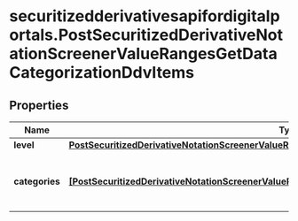 # securitizedderivativesapifordigitalportals.PostSecuritizedDerivativeNotationScreenerValueRangesGetDataCategorizationDdvItems

## Properties

Name | Type | Description | Notes
------------ | ------------- | ------------- | -------------
**level** | [**PostSecuritizedDerivativeNotationScreenerValueRangesGetDataCategorizationDdvItemsLevel**](PostSecuritizedDerivativeNotationScreenerValueRangesGetDataCategorizationDdvItemsLevel.md) |  | [optional] 
**categories** | [**[PostSecuritizedDerivativeNotationScreenerValueRangesGetDataCategorizationDdvCategoriesItems]**](PostSecuritizedDerivativeNotationScreenerValueRangesGetDataCategorizationDdvCategoriesItems.md) | List of categories for the given level of the categorization. | [optional] 


